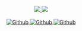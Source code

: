 <div align="center">
  <a href="https://github.com/jstrieb/github-stats">

  ![](https://github.com/camerondurham/github-stats/blob/master/generated/overview.svg)
  ![](https://github.com/camerondurham/github-stats/blob/master/generated/languages.svg)

  </a>
</div>

<div align="center">

<a href="https://github.com/camerondurham" target="_blank">
<img align="center" src="https://github-readme-stats.vercel.app/api/wakatime?username=tentativeturing&bg_color=f5f5f5&langs_count=5&layout=compact&text_color=400080&hide_border=true&hide_title=true" alt="Github" />
</a>


  <a href="https://github.com/camerondurham" target="_blank">
      <img align="center" src="https://github-readme-stats.vercel.app/api?username=camerondurham&bg_color=f5f5f5&show_icons=true&count_private=true&hide_border=true&text_color=400080&hide_title=true"
          alt="Github" />
  </a>
  <a href="https://github.com/camerondurham" target="_blank">
      <img align="center" src="https://github-readme-stats.vercel.app/api/top-langs/?username=camerondurham&bg_color=f5f5f5&langs_count=20&layout=compact&text_color=400080&hide_border=true&hide_title=true"
          alt="Github" />
  </a>

</div>
